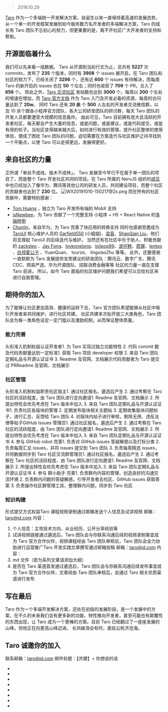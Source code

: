 > 2019.10.29

[Taro](https://taro.jd.com) 作为一个多端统一开发解决方案，自诞生以来一直保持着高速的发展态势， 从一个单一的开发框架发展到如今服务数万名开发者的多端解决方案，Taro 的成长有 Taro 团队不忘初心的努力，但更重要的是，离不开社区广大开发者的支持和帮助。
## 开源面临着什么[​](join-in.html#开源面临着什么)
我们可以先来看一组数据。
Taro 从开源到当前行文为止，总共有 **5227** 次 commits，发布了 **235** 个版本，同时有 **3908** 个 issues 被开启，在 Taro 团队和社区的努力下，已经关闭了 **3296** 个，还有近 **600** 个 issues 有待解决，而每周 Taro 的新开启的 issues 也在 **50** 个左右；同时也收获了 **709** 个 PR，合入了 **656** 个。
除此之外，[Taro 交流社区](https://taro-club.jd.com/) 发帖数也达到 **3000** 个，每周以 **200** 个左右的增速在增加，而 [Taro 官方文档](https://docs.taro.zone/docs) 作为 Taro 入门及开发必备的资源，每周的访问量达到了 **20w**。
同时 Taro 还有 **20 余** 个 **500** 人左右的开发者交流微信群，以及 10 余个跟各小程序官方团队、各大公司研发团队的研讨群，每天 Taro 团队的开发人员都要遭受大规模的信息轰炸。
由此可见，Taro 目前拥有庞大且活跃的开发者社区，每天都会产生大量的信息，或是问题，或是建议，或是代码提交，或是有用的轮子。当社区变得越来越大后，如何进行有效的管理，提升社区整体的使用体验，便成了困扰 Taro 团队的问题，迫切需要在方案迭代与社区维护之间寻找到一个平衡点，以使 Taro 可以走得更远，发展得更好。
## 来自社区的力量[​](join-in.html#来自社区的力量)
正所谓「单丝不成线，独木不成林」。
Taro 发展至今早已不在属于单一团队的项目了，而是整个 Taro 开发社区共同的项目。在 Taro 所属的 NervJS 组织的[成员](https://github.com/orgs/NervJS/people)中也已经加入了像华为、腾讯等其他公司的研发人员，共同建设项目，而整个社区的贡献者也达到了 **230** 位。
![WX20191010-150217@2x.png](https://img10.360buyimg.com/ling/jfs/t1/51716/38/13586/794849/5da564c9Ef215f164/cd2069db4f105db4.jpg)
而在所有的社区贡献中，需要特别感谢：

- [Tom Huang](https://github.com/nanjingboy/) ，独立为 Taro 开发所有端的 MobX 支持
- [jsNewbee](https://github.com/js-newbee/)，为 Taro 贡献了一个完整支持 小程序 + H5 + React Native 的[多端样例](https://github.com/qit-team/taro-yanxuan)
- [Chunlin](https://github.com/Qiyu8/)，来自华为，为 Taro 完善了快应用的转换支持
同时也感谢受邀成为 [TaroUI](https://github.com/NervJS/taro-ui) 核心维护人员的 [Garfield550](https://github.com/Garfield550) (小姐姐)、[梁音](https://github.com/yinLiangDream)、[ShaoQian Liu](https://github.com/lsqy)，他们将支撑起 TaroUI 的后续迭代与维护。
当然还有在社区中乐于助人、积极贡献的 [zacksleo](https://github.com/zacksleo) 、[Jay Fong](https://github.com/fjc0k)、[loveonelong](https://github.com/loveonelong)、[lolipop99](https://github.com/lolipop99)、[波仔糕](https://github.com/bozaigao)、[原罪](https://github.com/fwh1990)、[lentoo](https://github.com/lentoo/) 、[白领夏公子](https://taro-club.jd.com/user/%E7%99%BD%E9%A2%86%E5%A4%8F%E5%85%AC%E5%AD%90) 、YuanQuan、 tourze、 lingxiaoZhu 等等。
此外，还要感谢一直默默为 Taro 发展提供宝贵建议的研发团队：腾讯云、数字广东、腾讯 CDC、网易严选、华为开源团队、招联消费金融等等
社区的力量一直在支撑 Taro 前进。
所以，如今 Taro 面临的社区维护问题我们希望可以交给社区来进行自我管理。
## 期待你的加入[​](join-in.html#期待你的加入)
为了能够让社区更加高效、健康的运转下去，Taro 官方团队希望能够从社区中吸引开发者来共同维护，进行社区共建。
社区共建本次拟开放三大类角色，Taro 团队会为每一类角色设定一定门槛以及激励机制，从而保证整体质量。
### 能力完善[​](join-in.html#能力完善)
头衔准入机制权益认证开发者1. 为 Taro 实现过独立功能特性 
 2. 代码 commit 数及代码贡献量达到一定标准1. 获取 Taro 项目 developer 权限 
 2. 来自 Taro 团队定期礼品与开源认证证书 
 3. Readme 及官网、文档展示代码贡献者为 Taro 提交过 PRReadme 及官网、文档展示
### 社区管理[​](join-in.html#社区管理)
头衔准入机制权益职责社区版主1. 通过社区报名，遴选后产生 
 2. 通过考察在 Taro 社区的活跃程度，由 Taro 团队进行定向邀请1. Readme 及官网、文档展示 
 2. 所提出特性会优先考虑在 Taro 版本中加入 
3. 来自 Taro 团队定期礼品与开源认证证书1. 负责社区各版块的管理
2. 定期发布版块相关主题帖 
 3. 定期收集版块问题帖子，进行汇总，反馈给 Taro 团队 
 4. 对版块内帖子进行审核，剔除无用、违反法律等帖子GitHub Issues 管理员1. 通过社区报名，遴选后产生 
 2. 通过考察在 Taro 社区的活跃程度，由 Taro 团队进行定向邀请1. Readme 及官网、文档展示 
 2. 所提出特性会优先考虑在 Taro 版本中加入 
3. 来自 Taro 团队定期礼品与开源认证证书 
 4. 参与 GitHub robot 完善1. 负责对 GitHub issues 答疑解惑以及打标分类 
 2. 负责每周汇总 issues，并将 issues 提交到 Taro 团队 
3. 负责每周精选 issues，并将数据同步到 Taro 社区交流群管理员1. 通过社区报名，遴选后产生 
 2. 通过考察在 Taro 社区的活跃程度，由 Taro 团队进行定向邀请1. Readme 及官网、文档展示 
 2. 所提出特性会优先考虑在 Taro 版本中加入 
3. 来自 Taro 团队定期礼品与开源认证证书 
4. 参与 群小助手 完善1. 负责群内内容的管理，创造良好的沟通交流环境 
 2. 负责群内问题的答疑解惑，引导开发者去社区、GitHub issues 获取答案 
3. 负责操作社区群管理工具，整理群内问题，同步到 Taro 社区
### 知识构建[​](join-in.html#知识构建)
形式提交方式权益Taro 课程视频录制通过邮箱发送个人信息及试讲视频
邮箱：[taro@jd.com](mailto:taro@jd.com)
内容：
1. 个人信息：主攻技术方向、从业经历、公开分享经验等 
2. 试讲视频链接通过遴选后，Taro 团队会与你联系沟通后续的视频录制事宜成为 Taro 官方合作伙伴，视频课程经由 Taro 团队审核后，Taro 团队会全力协助进行运营推广Taro 开发实践文章撰写通过邮箱投稿
邮箱：[taro@jd.com](mailto:taro@jd.com)
内容：
1. md 文件（若为系列文章请添加大纲） 
2. 是否在 Taro 渠道首发通过遴选后，Taro 团队会与你联系沟通后续发布事宜成为 Taro 官方合作伙伴，文章经由 Taro 团队审核后，会通过 Taro 相关优质渠道进行发布
## 写在最后[​](join-in.html#写在最后)
Taro 作为一个多端开发解决方案，还处在初级的发展阶段，是一个发展中的方案，在不久的未来我们会有更多新的功能、特性推向开发者，甚至可能也有颠覆性的东西出现，让 Taro 成为一个更棒的方案。目前 Taro 已经翻过了一座座发展的山峰，但他正在向更高山峰迈进。
长风破浪会有时，直挂云帆济沧海。
## Taro 诚邀你的加入[​](join-in.html#taro-诚邀你的加入)
联系邮箱：[taro@jd.com](mailto:taro@jd.com) 邮件标题：【共建】+ 你想说的话

- 
- 
- 

- 
- 
- 

- 
-
